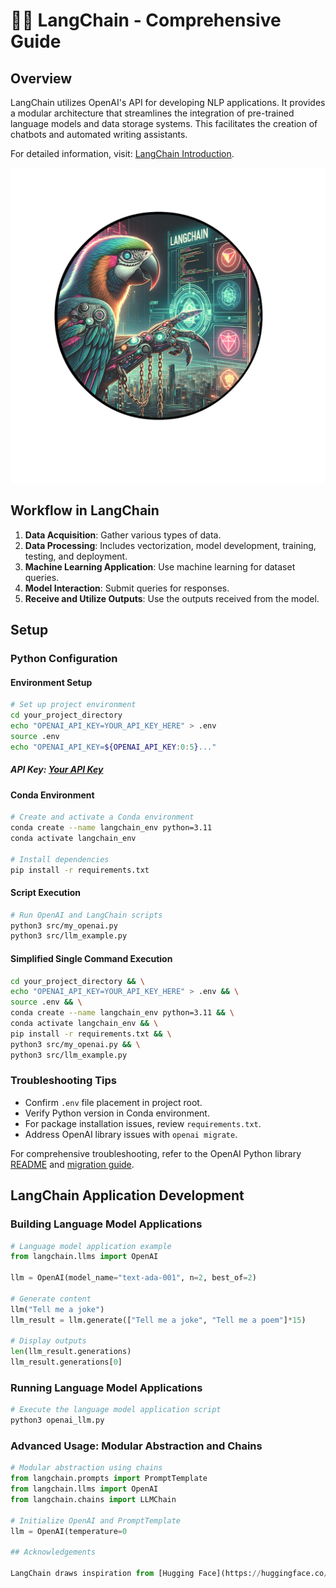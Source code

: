 # 🦜🔗 LangChain - Comprehensive Guide

## Overview

LangChain utilizes OpenAI's API for developing NLP applications. It provides a modular architecture that streamlines the integration of pre-trained language models and data storage systems. This facilitates the creation of chatbots and automated writing assistants.

For detailed information, visit: [LangChain Introduction](https://python.langchain.com/docs/get_started/introduction).

![LangChain Architecture Diagram](img/langchain_art.png)

## Workflow in LangChain

1. **Data Acquisition**: Gather various types of data.
2. **Data Processing**: Includes vectorization, model development, training, testing, and deployment.
3. **Machine Learning Application**: Use machine learning for dataset queries.
4. **Model Interaction**: Submit queries for responses.
5. **Receive and Utilize Outputs**: Use the outputs received from the model.

## Setup

### Python Configuration

#### Environment Setup

```bash
# Set up project environment
cd your_project_directory
echo "OPENAI_API_KEY=YOUR_API_KEY_HERE" > .env
source .env
echo "OPENAI_API_KEY=${OPENAI_API_KEY:0:5}..."
```

##### API Key: [Your API Key](https://platform.openai.com/account/api-keys)

#### Conda Environment

```bash
# Create and activate a Conda environment
conda create --name langchain_env python=3.11
conda activate langchain_env

# Install dependencies
pip install -r requirements.txt
```

#### Script Execution

```bash
# Run OpenAI and LangChain scripts
python3 src/my_openai.py
python3 src/llm_example.py
```

#### Simplified Single Command Execution

```bash
cd your_project_directory && \
echo "OPENAI_API_KEY=YOUR_API_KEY_HERE" > .env && \
source .env && \
conda create --name langchain_env python=3.11 && \
conda activate langchain_env && \
pip install -r requirements.txt && \
python3 src/my_openai.py && \
python3 src/llm_example.py
```

### Troubleshooting Tips

- Confirm `.env` file placement in project root.
- Verify Python version in Conda environment.
- For package installation issues, review `requirements.txt`.
- Address OpenAI library issues with `openai migrate`.

For comprehensive troubleshooting, refer to the OpenAI Python library [README](https://github.com/openai/openai-python) and [migration guide](https://github.com/openai/openai-python/discussions/742).


## LangChain Application Development

### Building Language Model Applications

```python
# Language model application example
from langchain.llms import OpenAI

llm = OpenAI(model_name="text-ada-001", n=2, best_of=2)

# Generate content
llm("Tell me a joke")
llm_result = llm.generate(["Tell me a joke", "Tell me a poem"]*15)

# Display outputs
len(llm_result.generations)
llm_result.generations[0]
```

### Running Language Model Applications

```bash
# Execute the language model application script
python3 openai_llm.py
```

### Advanced Usage: Modular Abstraction and Chains

```python
# Modular abstraction using chains
from langchain.prompts import PromptTemplate
from langchain.llms import OpenAI
from langchain.chains import LLMChain

# Initialize OpenAI and PromptTemplate
llm = OpenAI(temperature=0

## Acknowledgements

LangChain draws inspiration from [Hugging Face](https://huggingface.co/), [OpenAI](https://openai.com/), and [GPT-3](https://openai.com/blog/gpt-3-apps/). It utilizes OpenAI's [API](https://beta.openai.com/docs/api-reference/introduction) for text generation.